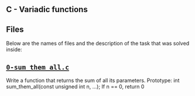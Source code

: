 ## C - Variadic functions 

## Files
Below are the names of files and the description of the task that was solved inside:


## [`0-sum_them_all.c`](0-sum_them_all.c)
Write a function that returns the sum of all its parameters.
Prototype: int sum_them_all(const unsigned int n, ...);
If n == 0, return 0
